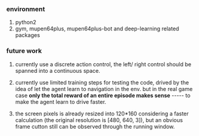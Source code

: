 ### environment
1. python2
2. gym, mupen64plus, mupen64plus-bot and deep-learning related packages


### future work
1. currently use a discrete action control, the left/ right control should be spanned into a continuous space.

2. currently use limited training steps for testing the code, drived by the idea of let the agent learn to navigation in the env. but in the real game case **only the total reward of an entire episode makes sense**  ----- to make the agent learn to drive faster.

3. the screen pixels is already resized into 120*160 considering a faster calculation (the original resolution is [480, 640, 3]), but an obvious frame cutton still can be observed through the running window.
